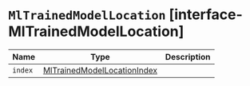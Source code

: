 # `MlTrainedModelLocation` [interface-MlTrainedModelLocation]

| Name | Type | Description |
| - | - | - |
| `index` | [MlTrainedModelLocationIndex](./MlTrainedModelLocationIndex.md) | &nbsp; |
